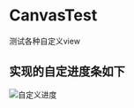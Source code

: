 # CanvasTest
测试各种自定义view

## 实现的自定进度条如下
![自定义进度](https://github.com/sunshinecoast/CanvasTest/blob/master/pic/pic1.png)
